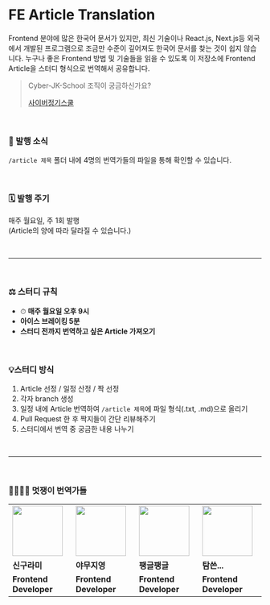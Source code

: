# FE Article Translation

Frontend 분야에 많은 한국어 문서가 있지만, 최신 기술이나 React.js, Next.js등 외국에서 개발된 프로그램으로 조금만 수준이 깊어져도 한국어 문서를 찾는 것이 쉽지 않습니다. 누구나 좋은 Frontend 방법 및 기술들을 읽을 수 있도록 이 저장소에 Frontend Article을 스터디 형식으로 번역해서 공유합니다.

> Cyber-JK-School 조직이 궁금하신가요?
>
> [사이버정기스쿨](https://somber-paperback-65b.notion.site/fd71a376c8be4ddfa7d84a832db4f37f)

<br/>

### 🚩 발행 소식

`/article 제목` 폴더 내에 4명의 번역가들의 파일을 통해 확인할 수 있습니다.

<br/>

### 🗓 발행 주기

매주 월요일, 주 1회 발행
<br/>
(Article의 양에 따라 달라질 수 있습니다.)

<br/>

---

<br/>

### ⚖️ 스터디 규칙

- ⏱ **매주 월요일 오후 9시**
- **아이스 브레이킹 5분**
- **스터디 전까지 번역하고 싶은 Article 가져오기**

<br/>

### 💡스터디 방식

1. Article 선정 / 일정 산정 / 짝 선정
2. 각자 branch 생성
3. 일정 내에 Article 번역하여 `/article 제목`에 파일 형식(.txt, .md)으로 올리기
4. Pull Request 한 후 짝지들이 간단 리뷰해주기
5. 스터디에서 번역 중 궁금한 내용 나누기

<br/>

---

<br/>

### 👨‍👩‍👧‍👦 멋쟁이 번역가들

<table>
  <tr>
    <td>
        <a href="https://github.com/dustmddus">
            <img src="https://avatars.githubusercontent.com/u/82739503?v=4" width="100px" />
        </a>
    </td>
    <td>
        <a href="https://github.com/Jungjjeong">
            <img src="https://avatars.githubusercontent.com/u/72294509?v=4" width="100px" />
        </a>
    </td>
    <td>
        <a href="https://github.com/GeonWooPaeng">
            <img src="https://avatars.githubusercontent.com/u/53526987?v=4" width="100px" />
        </a>
    </td>
    <td>
        <a href="https://github.com/qq8721443">
            <img src="https://avatars.githubusercontent.com/u/61747121?v=4" width="100px" />
        </a>
    </td>
  </tr>
  <tr>
    <td><b>신구라미</b></td>
    <td><b>야무지영</b></td>
    <td><b>팽글팽글</b></td>
    <td><b>탐쓴...</b></td>
  </tr>
  <tr>
    <td><b>Frontend Developer</b></td>
    <td><b>Frontend Developer</b></td>
    <td><b>Frontend Developer</b></td>
    <td><b>Frontend Developer</b></td>
  </tr>
</table>
